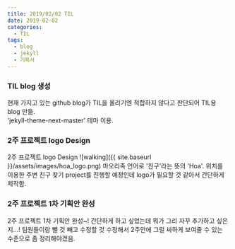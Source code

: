 ```yaml
---
title: 2019/02/02 TIL
date: 2019-02-02
categories:
  - TIL
tags:
  - blog
  - jekyll
  - 기획서
---
```


### TIL blog 생성

현재 가지고 있는 github blog가 TIL을 올리기엔 적합하지 않다고 판단되어 TIL용 blog 만듦.  
'jekyll-theme-next-master' 테마 이용.

### 2주 프로젝트 logo Design

2주 프로젝트 logo Design
![walking]({{ site.baseurl }}/assets/images/hoa_logo.png)
마오리족 언어로 '친구'라는 뜻의 'Hoa'.
위치를 이용한 주변 친구 찾기 project를 진행할 예정인데 logo가 필요할 것 같아서 간단하게 제작함.

### 2주 프로젝트 1차 기획안 완성

2주 프로젝트 1차 기획안 완성~! 간단하게 하고 싶었는데 뭐가 그리 자꾸 추가하고 싶은지...! 팀원들이랑 뺄 것 빼고 수정할 것 수정해서 2주안에 그럴 싸하게 보여줄 수 있는 수준으로 좀 정리해야겠음.
